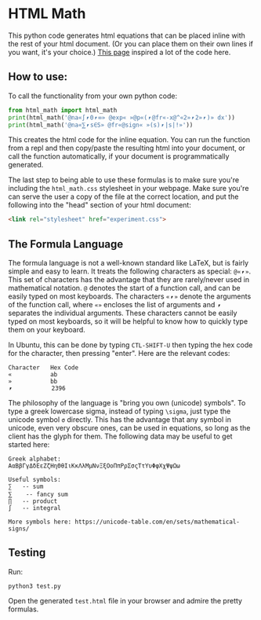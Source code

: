 # HTML Math

This python code generates html equations that can be placed inline with the rest of your html document. (Or you can place them on their own lines if you want, it's your choice.) [This page](https://jkorpela.fi/math/) inspired a lot of the code here.

## How to use:

To call the functionality from your own python code:

```python
from html_math import html_math
print(html_math('@na«∫⎖0⎖∞» @exp« »@p«(⎖@fr«-x@^«2»⎖2»⎖)» dx'))
print(html_math('@na«⅀⎖s∈S» @fr«@sign« »(s)⎖|s|!»'))
```

This creates the html code for the inline equation. You can run the function from a repl and then copy/paste the resulting html into your document, or call the function automatically, if your document is programmatically generated.

The last step to being able to use these formulas is to make sure you're including the `html_math.css` stylesheet in your webpage. Make sure you're can serve the user a copy of the file at the correct location, and put the following into the "head" section of your html document:

```html
<link rel="stylesheet" href="experiment.css">
```

## The Formula Language

The formula language is not a well-known standard like LaTeX, but is fairly simple and easy to learn. It treats the following characters as special: `@«⎖»`. This set of characters has the advantage that they are rarely/never used in mathematical notation. `@` denotes the start of a function call, and can be easily typed on most keyboards. The characters `«⎖»` denote the arguments of the function call, where `«»` encloses the list of arguments and `⎖` separates the individual arguments. These characters cannot be easily typed on most keyboards, so it will be helpful to know how to quickly type them on your keyboard.

In Ubuntu, this can be done by typing `CTL-SHIFT-U` then typing the hex code for the character, then pressing "enter". Here are the relevant codes:

```
Character   Hex Code
«           ab
»           bb
⎖           2396
```

The philosophy of the language is "bring you own (unicode) symbols". To type a greek lowercase sigma, instead of typing `\sigma`, just type the unicode symbol `σ` directly. This has the advantage that any symbol in unicode, even very obscure ones, can be used in equations, so long as the client has the glyph for them. The following data may be useful to get started here:

```
Greek alphabet:
ΑαΒβΓγΔδΕεΖζΗηΘθΙιΚκΛλΜμΝνΞξΟοΠπΡρΣσςΤτΥυΦφΧχΨψΩω

Useful symbols:
∑   -- sum
⅀    -- fancy sum
∏   -- product
∫   -- integral

More symbols here: https://unicode-table.com/en/sets/mathematical-signs/
```

## Testing

Run:

```
python3 test.py
```

Open the generated `test.html` file in your browser and admire the pretty formulas.


